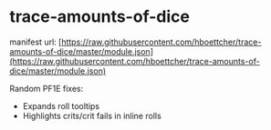 # trace-amounts-of-dice

manifest url: [https://raw.githubusercontent.com/hboettcher/trace-amounts-of-dice/master/module.json](https://raw.githubusercontent.com/hboettcher/trace-amounts-of-dice/master/module.json)

Random PF1E fixes:

- Expands roll tooltips
- Highlights crits/crit fails in inline rolls
